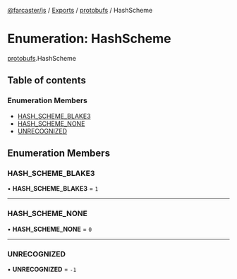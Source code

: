 [@farcaster/js](../README.md) / [Exports](../modules.md) / [protobufs](../modules/protobufs.md) / HashScheme

# Enumeration: HashScheme

[protobufs](../modules/protobufs.md).HashScheme

## Table of contents

### Enumeration Members

- [HASH\_SCHEME\_BLAKE3](protobufs.HashScheme.md#hash_scheme_blake3)
- [HASH\_SCHEME\_NONE](protobufs.HashScheme.md#hash_scheme_none)
- [UNRECOGNIZED](protobufs.HashScheme.md#unrecognized)

## Enumeration Members

### HASH\_SCHEME\_BLAKE3

• **HASH\_SCHEME\_BLAKE3** = ``1``

___

### HASH\_SCHEME\_NONE

• **HASH\_SCHEME\_NONE** = ``0``

___

### UNRECOGNIZED

• **UNRECOGNIZED** = ``-1``
